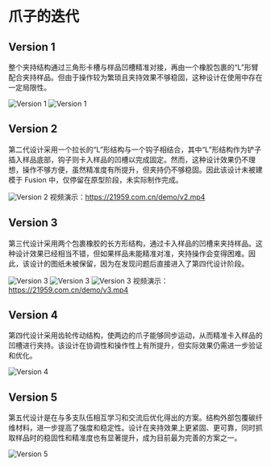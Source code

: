 # 爪子的迭代

## Version 1

整个夹持结构通过三角形卡槽与样品凹槽精准对接，再由一个橡胶包裹的“L”形臂配合夹持样品。但由于操作较为繁琐且夹持效果不够稳固，这种设计在使用中存在一定局限性。

![Version 1](v1/1.jpg)
![Version 1](v1/2.jpg)

## Version 2

第二代设计采用一个拉长的“L”形结构与一个钩子相结合，其中“L”形结构作为铲子插入样品底部，钩子则卡入样品的凹槽以完成固定。然而，这种设计效果仍不理想，操作不够方便，虽然精准度有所提升，但夹持仍不够稳固。因此该设计未被建模于 Fusion 中，仅停留在原型阶段，未实际制作完成。

![Version 2](v2/1.jpg)
视频演示：https://21959.com.cn/demo/v2.mp4

## Version 3

第三代设计采用两个包裹橡胶的长方形结构，通过卡入样品的凹槽来夹持样品。这种设计效果已经相当不错，但如果样品未能精准对准，夹持操作会变得困难。因此，该设计的图纸未被保留，因为在发现问题后直接进入了第四代设计阶段。

![Version 3](v3/1.jpg)
![Version 3](v3/2.jpg)
![Version 3](v3/3.png)
视频演示：https://21959.com.cn/demo/v3.mp4

## Version 4

第四代设计采用齿轮传动结构，使两边的爪子能够同步运动，从而精准卡入样品的凹槽进行夹持。该设计在协调性和操作性上有所提升，但实际效果仍需进一步验证和优化。

![Version 4](v4/1.jpg)

## Version 5

第五代设计是在与多支队伍相互学习和交流后优化得出的方案。结构外部包覆碳纤维材料，进一步提高了强度和稳定性。设计在夹持效果上更紧固、更可靠，同时抓取样品时的稳固性和精准度也有显著提升，成为目前最为完善的方案之一。

![Version 5](v5/1.jpg)